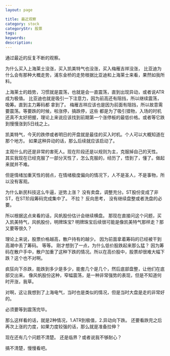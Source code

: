 ```yaml
---
layout: page

title: 最近观察
category: stock
categoryStr: 股票
tags: 
keywords: 
description: 
---
```




通过最近的反复不断的观察。

为什么买入上海莱士没涨，买入凯美特气也没涨，买入梅雁吉祥没涨，
比亚迪为什么会有那种大概走势，浦东金桥的走势根据比亚迪和上海莱士来看，果然如我所料。

上海莱士的趋势，习惯就是震荡，也就是会一直震荡，直到出现异动，或者说ATR成为极值。
比亚迪也就是吸引一下注意力，因为前高还有阻挡，所以继续震荡，吸筹。直到主力筹码都
拿到了。
梅雁吉祥应该也是因为前面有阻挡，所以故意需要震荡。等要跌的时候，啦涨停，搞跌停，这些
都是为了吸引猎物，入场的时机还真不太好把握，理论上来说应该找到前期第一个涨停板的最低价格。或者等它跌到慢慢涨到5日线之上。

凯美特气，今天的跌停或者明日的开盘就是最佳的买入时机。个人可以大概知道在那个地方。
如果这种异动的话，那么后续就应该启动了。

主观什么的还是非常的害死人。现在阶段还是以规则为主，克服掉自己的天性。
其实我现在已经克服了一部分天性了，怎么克服的，经历了，悟到了，懂了。做起来就并不难。

但是情绪加重天性的弱点，在情绪极度偏向的情况下，人不是圣人，不是事物，所以没有客观。

为什么新民科技这么牛逼，逆势上涨？
没有卖盘，调整充分。ST股份变成了非ST，在ST阶段筹码完成集中了。
不拉？
反向思考，
没有继续盘整或者洗盘的必要。

所以根据这点来看的话，风帆股份估计会继续横盘。
那现在直接问这个问题，买入凯美特气，风帆股份，明牌珠宝?
明牌珠宝后续很可能是像凯美特气那样走？那又要等很久？

理论上来说，股票价格越高，散户持有的越少。
因为前面拿着筹码的已经被干到高潮中丢了筹码。
等等。
刚才想到了一点，为什么低价股跌起来那么猛？
因为筹码在散户手中，散户加重了这种下跌的情况。所以在高价股中，股票却很难大幅下跌？这个也不对啊。

疯狂向下杀跌，能跌到多少是多少，能套几个是几个，然后底部盘整，让他们在底部交出来。
像风帆股份这种，窄幅震荡，是一种非常强势的表现，但是不知道何时开涨，我草。

对啊，这让我想到了上海电气，当时也是类似的情况，但是当时大盘是走的非常好的。

必须要等到震荡完毕。

那么这样看的话，就是2种情况，1.ATR到极值，2.异动向下跌。
还要看跌完之后再次上涨的力度，如果力度较强的话，那么就是准备拉伸？

现在还有几个问题不清楚。
还是临界？或者说我不够耐心？

搞不清楚，慢慢看吧。




